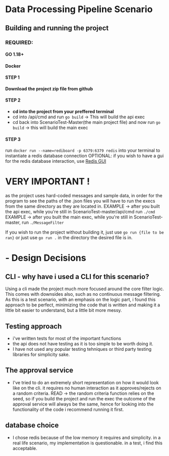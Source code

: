 
# Data Processing Pipeline Scenario
## Building and running the project
### REQUIRED:
#### GO 1.18+
#### Docker 


#### STEP 1 
**Download the project zip file from github**

#### STEP 2
- **cd into the project from your preffered terminal**
- cd into /api/cmd and run ```go build``` -> This will build the api exec
- cd back into ScenarioTest-Master(the main project file) and now run ```go build``` -> this will build the main exec

#### STEP 3
run ```docker run --name=rediboard -p 6379:6379 redis``` into your terminal to instantiate a redis database connection
OPTIONAL: if you wish to have a gui for the redis database interaction, use [Redis GUI](https://redis.com/redis-enterprise/redis-insight/#insight-form)

# VERY IMPORTANT !
as the project uses hard-coded messages and sample data, in order for the program to see the paths of the .json files you will have to run the execs from the same directory as they are located in.
EXAMPLE -> after you built the api exec, while you're still in ScenarioTest-master/api/cmd
run ```./cmd```
EXAMPLE -> after you built the main exec, while you're still in ScenarioTest-master, run ```./MessageFilter```

If you wish to run the project without building it, just use ```go run {file to be ran}``` or just use ```go run .``` in the directory the desired file is in.



# - Design Decisions
 ## **CLI** - why have i used a CLI for this scenario?
Using a cli made the project much more focused around the core filter logic. This comes with downsides also, such as no continuous message filtering. As this is a test scenario, with an emphasis on the logic part, i found this approach to be perfect, minimizing the code that is written and making it a little bit easier to understand, but a little bit more messy.
## **Testing approach** 
- i've written tests for most of the important functions
- the api does not have testing as it is too simple to be worth doing it.
- I have not used any popular testing tehniques or third party testing libraries for simplicity sake.
## **The approval service**
- I've tried to do an extremely short representation on how it would look like on the cli. it requires no human interaction as it approves/rejects on a random criteria. READ -> the random criteria function relies on the seed, so if you build the project and run the exec the outcome of the approval service will always be the same, hence for looking into the functionality of the code i recommend running it first.
## **database choice**
- I chose redis because of the low memory it requires and simplicity. in a real life scenario, my implementation is questionable. in a test, i find this acceptable.
 
